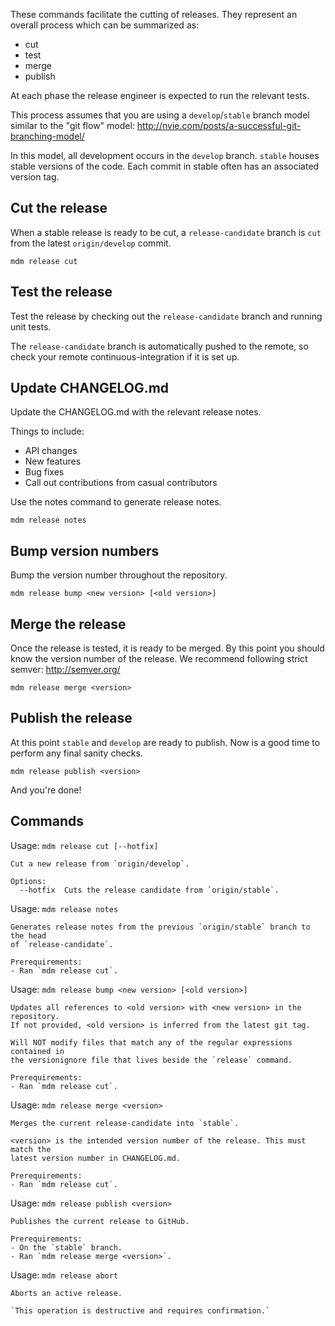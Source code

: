These commands facilitate the cutting of releases. They represent an overall
process which can be summarized as:

- cut
- test
- merge
- publish

At each phase the release engineer is expected to run the relevant tests.

This process assumes that you are using a `develop`/`stable` branch model
similar to the "git flow" model:
http://nvie.com/posts/a-successful-git-branching-model/

In this model, all development occurs in the `develop` branch. `stable` houses
stable versions of the code. Each commit in stable often has an associated
version tag.

## Cut the release

When a stable release is ready to be cut, a `release-candidate` branch is `cut`
from the latest `origin/develop` commit.

    mdm release cut

## Test the release

Test the release by checking out the `release-candidate` branch and running unit tests.

The `release-candidate` branch is automatically pushed to the remote,
so check your remote continuous-integration if it is set up.

## Update CHANGELOG.md

Update the CHANGELOG.md with the relevant release notes.

Things to include:

- API changes
- New features
- Bug fixes
- Call out contributions from casual contributors

Use the notes command to generate release notes.

    mdm release notes

## Bump version numbers

Bump the version number throughout the repository.

    mdm release bump <new version> [<old version>]

## Merge the release

Once the release is tested, it is ready to be merged. By this point you should
know the version number of the release. We recommend following strict semver:
http://semver.org/

    mdm release merge <version>

## Publish the release

At this point `stable` and `develop` are ready to publish. Now is a good time to
perform any final sanity checks.

    mdm release publish <version>

And you're done!

## Commands

Usage: `mdm release cut [--hotfix]`

    Cut a new release from `origin/develop`.

    Options:
      --hotfix  Cuts the release candidate from `origin/stable`.

Usage: `mdm release notes`

    Generates release notes from the previous `origin/stable` branch to the head
    of `release-candidate`.

    Prerequirements:
    - Ran `mdm release cut`.

Usage: `mdm release bump <new version> [<old version>]`

    Updates all references to <old version> with <new version> in the repository.
    If not provided, <old version> is inferred from the latest git tag.

    Will NOT modify files that match any of the regular expressions contained in
    the versionignore file that lives beside the `release` command.

    Prerequirements:
    - Ran `mdm release cut`.

Usage: `mdm release merge <version>`

    Merges the current release-candidate into `stable`.

    <version> is the intended version number of the release. This must match the
    latest version number in CHANGELOG.md.

    Prerequirements:
    - Ran `mdm release cut`.

Usage: `mdm release publish <version>`

    Publishes the current release to GitHub.

    Prerequirements:
    - On the `stable` branch.
    - Ran `mdm release merge <version>`.

Usage: `mdm release abort`

    Aborts an active release.

    `This operation is destructive and requires confirmation.`
